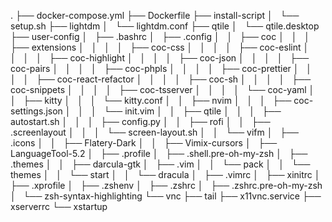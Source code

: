 .
├── docker-compose.yml
├── Dockerfile
├── install-script
│   └── setup.sh
├── lightdm
│   └── lightdm.conf
├── qtile
│   └── qtile.desktop
├── user-config
│   ├── .bashrc
│   ├── .config
│   │   ├── coc
│   │   │   ├── extensions
│   │   │   │   ├── coc-css
│   │   │   │   ├── coc-eslint
│   │   │   │   ├── coc-highlight
│   │   │   │   ├── coc-json
│   │   │   │   ├── coc-pairs
│   │   │   │   ├── coc-phpls
│   │   │   │   ├── coc-prettier
│   │   │   │   ├── coc-react-refactor
│   │   │   │   ├── coc-sh
│   │   │   │   ├── coc-snippets
│   │   │   │   ├── coc-tsserver
│   │   │   │   └── coc-yaml
│   │   ├── kitty
│   │   │   └── kitty.conf
│   │   ├── nvim
│   │   │   ├── coc-settings.json
│   │   │   └── init.vim
│   │   ├── qtile
│   │   │   ├── autostart.sh
│   │   │   ├── config.py
│   │   ├── rofi
│   │   ├── .screenlayout
│   │   │   └── screen-layout.sh
│   │   └── vifm
│   ├── .icons
│   │   ├── Flatery-Dark
│   │   ├── Vimix-cursors
│   ├── LanguageTool-5.2
│   ├── .profile
│   ├── .shell.pre-oh-my-zsh
│   ├── .themes
│   │   ├── darcula-gtk
│   ├── .vim
│   │   └── pack
│   │   └── themes
│   │   └── start
│   │   └── dracula
│   ├── .vimrc
│   ├── xinitrc
│   ├── .xprofile
│   ├── .zshenv
│   ├── .zshrc
│   ├── .zshrc.pre-oh-my-zsh
│   └── zsh-syntax-highlighting
└── vnc
├── tail
├── x11vnc.service
├── xserverrc
└── xstartup
